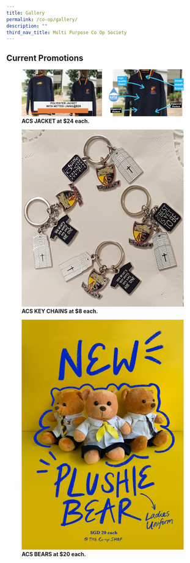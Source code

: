```yaml
---
title: Gallery
permalink: /co-op/gallery/
description: ""
third_nav_title: Multi Purpose Co Op Society
---
```

<h2>Current Promotions</h2>
<figure>
<img src="/images/coop%201.png">
<figcaption> <strong>ACS JACKET at $24 each.</strong> </figcaption>
</figure>


<figure>
<img src="/images/2017-key-chain-2-1-768x836.jpg">
<figcaption> <strong>ACS KEY CHAINS at $8 each.</strong> </figcaption>
</figure>


<figure>
<img src="/images/Lady-Bears-21-724x1024.jpg">
<figcaption> <strong>ACS BEARS at $20 each.</strong> </figcaption>
</figure>

